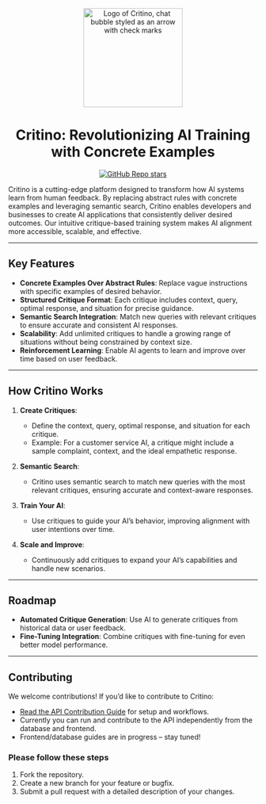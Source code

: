 <div align="center">

<img alt="Logo of Critino, chat bubble styled as an arrow with check marks" src="https://critino.starti.no/logo/colored.jpg" width="200" height="200" style="border-radius:50">

# **Critino: Revolutionizing AI Training with Concrete Examples**

[![GitHub Repo stars](https://img.shields.io/github/stars/startino/critino)](https://github.com/startino/critino)

</div>

Critino is a cutting-edge platform designed to transform how AI systems learn from human feedback. By replacing abstract rules with concrete examples and leveraging semantic search, Critino enables developers and businesses to create AI applications that consistently deliver desired outcomes. Our intuitive critique-based training system makes AI alignment more accessible, scalable, and effective.

---

## **Key Features**

- **Concrete Examples Over Abstract Rules**: Replace vague instructions with specific examples of desired behavior.
- **Structured Critique Format**: Each critique includes context, query, optimal response, and situation for precise guidance.
- **Semantic Search Integration**: Match new queries with relevant critiques to ensure accurate and consistent AI responses.
- **Scalability**: Add unlimited critiques to handle a growing range of situations without being constrained by context size.
- **Reinforcement Learning**: Enable AI agents to learn and improve over time based on user feedback.

---

## **How Critino Works**

1. **Create Critiques**:

   - Define the context, query, optimal response, and situation for each critique.
   - Example: For a customer service AI, a critique might include a sample complaint, context, and the ideal empathetic response.

2. **Semantic Search**:

   - Critino uses semantic search to match new queries with the most relevant critiques, ensuring accurate and context-aware responses.

3. **Train Your AI**:

   - Use critiques to guide your AI’s behavior, improving alignment with user intentions over time.

4. **Scale and Improve**:
   - Continuously add critiques to expand your AI’s capabilities and handle new scenarios.

---

## **Roadmap**

- **Automated Critique Generation**: Use AI to generate critiques from historical data or user feedback.
- **Fine-Tuning Integration**: Combine critiques with fine-tuning for even better model performance.

---

## **Contributing**

We welcome contributions! If you’d like to contribute to Critino:

- [Read the API Contribution Guide](CONTRIBUTING.md) for setup and workflows.
- Currently you can run and contribute to the API independently from the database and frontend.
- Frontend/database guides are in progress – stay tuned!

### Please follow these steps

1. Fork the repository.
2. Create a new branch for your feature or bugfix.
3. Submit a pull request with a detailed description of your changes.
